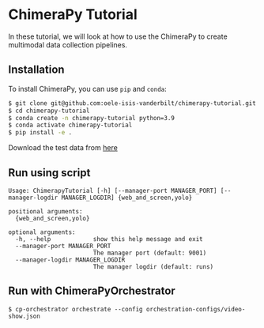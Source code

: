 # ChimeraPy Tutorial
In these tutorial, we will look at how to use the ChimeraPy to create multimodal data collection pipelines.

## Installation
To install ChimeraPy, you can use `pip` and `conda`:
```bash
$ git clone git@github.com:oele-isis-vanderbilt/chimerapy-tutorial.git
$ cd chimerapy-tutorial
$ conda create -n chimerapy-tutorial python=3.9
$ conda activate chimerapy-tutorial
$ pip install -e .
```

Download the test data from [here](https://vanderbilt.box.com/s/2xpp0e2uy3mhr1iuipnpbgumf80yqyuu)

## Run using script
```shell
Usage: ChimerapyTutorial [-h] [--manager-port MANAGER_PORT] [--manager-logdir MANAGER_LOGDIR] {web_and_screen,yolo}

positional arguments:
  {web_and_screen,yolo}

optional arguments:
  -h, --help            show this help message and exit
  --manager-port MANAGER_PORT
                        The manager port (default: 9001)
  --manager-logdir MANAGER_LOGDIR
                        The manager logdir (default: runs)
```

## Run with ChimeraPyOrchestrator
```shell
$ cp-orchestrator orchestrate --config orchestration-configs/video-show.json
```